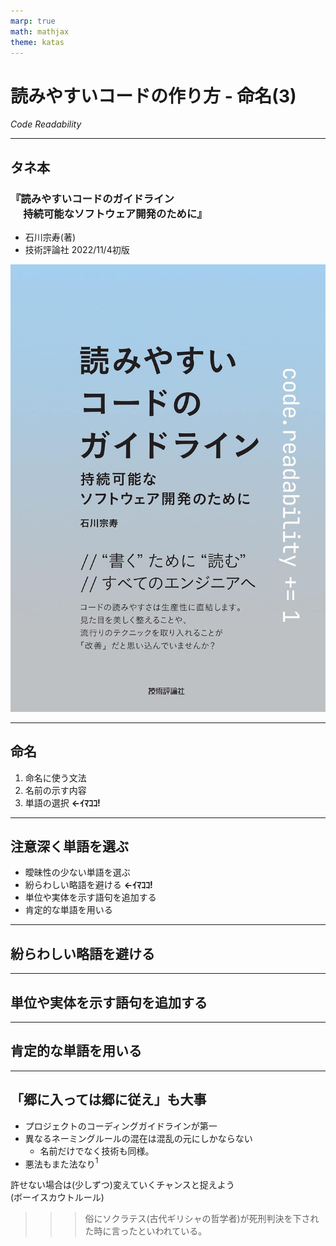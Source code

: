 ```yaml
---
marp: true
math: mathjax
theme: katas
---
```

<!-- 
size: 16:9
paginate: true
-->
<!-- header: 勉強会# ― エンジニアとしての解像度を高めるための勉強会-->

# 読みやすいコードの作り方 - 命名(3)

_Code Readability_

---

## タネ本

### 『読みやすいコードのガイドライン<br>　 持続可能なソフトウェア開発のために』
* 石川宗寿(著)
* 技術評論社 2022/11/4初版

![bg right:30% 90%](assets/12-book.jpg)

---

## 命名

1. 命名に使う文法
2. 名前の示す内容
3. 単語の選択 **←ｲﾏｺｺ!**

---

## 注意深く単語を選ぶ

* 曖昧性の少ない単語を選ぶ
* 紛らわしい略語を避ける **←ｲﾏｺｺ!**
* 単位や実体を示す語句を追加する
* 肯定的な単語を用いる

---

## 紛らわしい略語を避ける

---

## 単位や実体を示す語句を追加する

---

## 肯定的な単語を用いる

---

## 「郷に入っては郷に従え」も大事

* プロジェクトのコーディングガイドラインが第一
* 異なるネーミングルールの混在は混乱の元にしかならない
    * 名前だけでなく技術も同様。
* 悪法もまた法なり$^1$

許せない場合は(少しずつ)変えていくチャンスと捉えよう<br>(ボーイスカウトルール)

>>> 俗にソクラテス(古代ギリシャの哲学者)が死刑判決を下された時に言ったといわれている。
